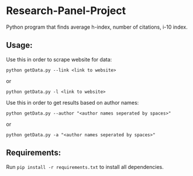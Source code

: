 # Research-Panel-Project
Python program that finds average h-index, number of citations, i-10 index. 

## Usage:
Use this in order to scrape website for data:
```
python getData.py --link <link to website>
```
or 
```
python getData.py -l <link to website>
```
Use this in order to get results based on author names:
```
python getData.py --author "<author names seperated by spaces>"
```
or 
```
python getData.py -a "<author names seperated by spaces>"
```

## Requirements:
Run ```pip install -r requirements.txt``` to install all dependencies.
